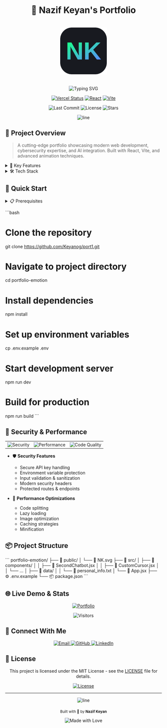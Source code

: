 # <div align="center">🚀 Nazif Keyan's Portfolio</div>

<div align="center">

  <p align="center">
    <img src="public/NK.svg" alt="NK Logo" width="150" height="150" style="margin: 20px 0;" />
  </p>

  <p align="center">
    <img src="https://readme-typing-svg.demolab.com?font=Fira+Code&weight=600&size=22&duration=3000&pause=1000&color=1AFF8B&center=true&vCenter=true&width=435&lines=Web+Developer;Cybersecurity+Enthusiast;AI+Integration+Expert;Modern+UI%2FUX+Designer" alt="Typing SVG" />
  </p>

  [![Vercel Status](https://img.shields.io/badge/Vercel-Deployed-success?style=for-the-badge&logo=vercel)](https://nazif-keyan.vercel.app)
  [![React](https://img.shields.io/badge/React-18-61DAFB?style=for-the-badge&logo=react)](https://reactjs.org/)
  [![Vite](https://img.shields.io/badge/Vite-5.0-646CFF?style=for-the-badge&logo=vite)](https://vitejs.dev/)

  <p align="center">
    <img src="https://img.shields.io/github/last-commit/Keyanog/port1?style=for-the-badge&color=1aff8b" alt="Last Commit" />
    <img src="https://img.shields.io/github/license/Keyanog/port1?style=for-the-badge&color=5a8fff" alt="License" />
    <img src="https://img.shields.io/github/stars/Keyanog/port1?style=for-the-badge&color=b16cff" alt="Stars" />
  </p>

</div>

<div align="center">
  <img src="https://raw.githubusercontent.com/andreasbm/readme/master/assets/lines/rainbow.png" alt="line" />
</div>

## 🎯 Project Overview

> A cutting-edge portfolio showcasing modern web development, cybersecurity expertise, and AI integration. Built with React, Vite, and advanced animation techniques.

<details>
<summary>🌟 Key Features</summary>

- 🤖 **AI Integration**
  - Interactive AI assistants for portfolio exploration
  - Natural language processing capabilities
  - Real-time response generation

- 🎨 **Modern UI/UX**
  - Sleek design with particle animations
  - Custom cursor interactions
  - Smooth page transitions
  - Responsive layouts

- 🔒 **Security Features**
  - Advanced API key protection
  - Secure data handling
  - Input validation & sanitization
  - Protected routes

- 📱 **Responsive Design**
  - Mobile-first approach
  - Cross-browser compatibility
  - Adaptive layouts
  - Touch-friendly interactions

- ⚡ **Performance**
  - Optimized build size
  - Fast page loads
  - Efficient state management
  - Code splitting

- 🌈 **Interactive Elements**
  - Dynamic components
  - Smooth animations
  - Real-time updates
  - User engagement features
</details>

<details>
<summary>🛠️ Tech Stack</summary>

- **Frontend Core**
  - ⚛️ React 18
  - 🏃‍♂️ Vite
  - 💅 Emotion (CSS-in-JS)

- **State & Logic**
  - 🎣 React Hooks
  - 🤖 AI Integration
  - 🔄 Custom Hooks

- **Styling & Animation**
  - 🎭 Framer Motion
  - 🎨 CSS-in-JS
  - 🖼️ React Icons

- **Development & Deployment**
  - 🚀 Vercel
  - 📦 Git & GitHub
  - 🧪 ESLint
</details>

## 🚀 Quick Start

<details>
<summary>📋 Prerequisites</summary>

- Node.js 16+
- npm or yarn
- Git
</details>

\`\`\`bash
# Clone the repository
git clone https://github.com/Keyanog/port1.git

# Navigate to project directory
cd portfolio-emotion

# Install dependencies
npm install

# Set up environment variables
cp .env.example .env

# Start development server
npm run dev

# Build for production
npm run build
\`\`\`

## 🔐 Security & Performance

<table>
  <tr>
    <td>
      <img src="https://img.shields.io/badge/Security-Advanced-1aff8b?style=flat-square&logo=shield" alt="Security" />
    </td>
    <td>
      <img src="https://img.shields.io/badge/Performance-Optimized-5a8fff?style=flat-square&logo=lightning" alt="Performance" />
    </td>
    <td>
      <img src="https://img.shields.io/badge/Code_Quality-A+-b16cff?style=flat-square&logo=code" alt="Code Quality" />
    </td>
  </tr>
</table>

- 🛡️ **Security Features**
  - Secure API key handling
  - Environment variable protection
  - Input validation & sanitization
  - Modern security headers
  - Protected routes & endpoints

- 🚄 **Performance Optimizations**
  - Code splitting
  - Lazy loading
  - Image optimization
  - Caching strategies
  - Minification

## 📦 Project Structure

\`\`\`
portfolio-emotion/
├── 📁 public/
│   └── 🎨 NK.svg
├── 📁 src/
│   ├── 📁 components/
│   │   ├── 🤖 SecondChatbot.jsx
│   │   ├── 🎯 CustomCursor.jsx
│   │   └── ...
│   ├── 📁 data/
│   │   └── 📄 personal_info.txt
│   └── 📱 App.jsx
├── ⚙️ .env.example
└── 📦 package.json
\`\`\`

## 🌐 Live Demo & Stats

<div align="center">
  
  [![Portfolio](https://img.shields.io/badge/Portfolio-Live_Demo-1aff8b?style=for-the-badge&logo=vercel)](https://nazif-keyan.vercel.app)
  
  ![Visitors](https://api.visitorbadge.io/api/visitors?path=https%3A%2F%2Fgithub.com%2FKeyanog%2Fport1&label=Visitors&labelColor=%23000000&countColor=%231aff8b)
</div>

## 🤝 Connect With Me

<div align="center">
  <a href="mailto:nazif.keyan@gmail.com">
    <img src="https://img.shields.io/badge/Email-nazif.keyan%40gmail.com-1aff8b?style=for-the-badge&logo=gmail" alt="Email" />
  </a>
  <a href="https://github.com/Keyanog">
    <img src="https://img.shields.io/badge/GitHub-Keyanog-5a8fff?style=for-the-badge&logo=github" alt="GitHub" />
  </a>
  <a href="#">
    <img src="https://img.shields.io/badge/LinkedIn-Nazif_Keyan-b16cff?style=for-the-badge&logo=linkedin" alt="LinkedIn" />
  </a>
</div>

## 📄 License

<div align="center">

  This project is licensed under the MIT License - see the [LICENSE](LICENSE) file for details.

  [![License](https://img.shields.io/badge/License-MIT-1aff8b?style=for-the-badge)](LICENSE)

</div>

---

<div align="center">
  <img src="https://raw.githubusercontent.com/andreasbm/readme/master/assets/lines/rainbow.png" alt="line" />
  
  <p>
    <sub>Built with 💚 by <strong>Nazif Keyan</strong></sub>
  </p>

  ![Made with Love](https://img.shields.io/badge/Made_with-🖤-1aff8b?style=for-the-badge)
</div>
